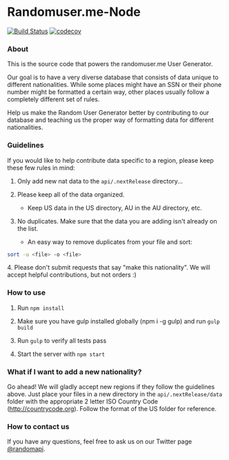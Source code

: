 # Randomuser.me-Node
[![Build Status](https://travis-ci.org/RandomAPI/Randomuser.me-Node.svg?branch=master)](https://travis-ci.org/RandomAPI/Randomuser.me-Node)
[![codecov](https://codecov.io/gh/RandomAPI/Randomuser.me-Node/branch/master/graph/badge.svg)](https://codecov.io/gh/RandomAPI/Randomuser.me-Node)

### About
This is the source code that powers the randomuser.me User Generator.

Our goal is to have a very diverse database that consists of data unique to different nationalities.
While some places might have an SSN or their phone number might be formatted a certain way, other places usually follow a completely different set of rules.

Help us make the Random User Generator better by contributing to our database and teaching us the proper way of formatting data for different nationalities.

### Guidelines
If you would like to help contribute data specific to a region, please keep these few rules in mind:

1. Only add new nat data to the `api/.nextRelease` directory...

2. Please keep all of the data organized.
    - Keep US data in the US directory, AU in the AU directory, etc.

3. No duplicates. Make sure that the data you are adding isn't already on the list.
    - An easy way to remove duplicates from your file and sort: 
```sh
sort -u <file> -o <file>
```

4\. Please don't submit requests that say "make this nationality". We will accept helpful contributions, but not orders :)

### How to use

1. Run `npm install`

2. Make sure you have gulp installed globally (npm i -g gulp) and run `gulp build`

3. Run `gulp` to verify all tests pass

4. Start the server with `npm start`

### What if I want to add a new nationality?
Go ahead! We will gladly accept new regions if they follow the guidelines above.
Just place your files in a new directory in the `api/.nextRelease/data` folder with the appropriate 2 letter ISO Country Code (http://countrycode.org). Follow the format of the US folder for reference.

### How to contact us
If you have any questions, feel free to ask us on our Twitter page [@randomapi](https://twitter.com/randomapi).
